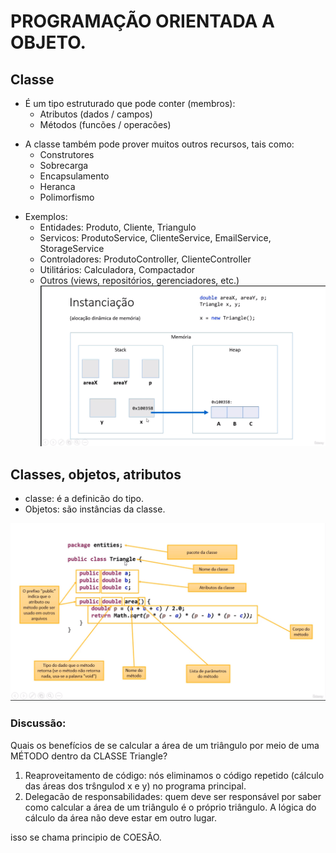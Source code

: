 # PROGRAMAÇÃO ORIENTADA A OBJETO.

## Classe
- É um tipo estruturado que pode conter (membros):
    - Atributos (dados / campos)
    - Métodos (funcões / operacões)
* A classe também pode prover muitos outros recursos, tais como:
    - Construtores 
    - Sobrecarga
    - Encapsulamento
    - Heranca
    -  Polimorfismo

- Exemplos: 
    - Entidades: Produto, Cliente, Triangulo
    - Servicos: ProdutoService, ClienteService, EmailService, StorageService
    - Controladores: ProdutoController, ClienteController
    - Utilitários: Calculadora, Compactador
    - Outros (views, repositórios, gerenciadores, etc.)
![img.png](img.png)

## Classes, objetos, atributos
- classe: é a definicão do tipo.
- Objetos: são instâncias da classe.

![img_1.png](img_1.png)

### Discussão: 

Quais os benefícios de se calcular a área de um triângulo por meio de uma MÉTODO 
dentro da CLASSE Triangle?

1) Reaproveitamento de código: nós eliminamos o código repetido (cálculo das áreas
dos trŝngulod x e y) no programa principal.
2) Delegacão de responsabilidades: quem deve ser responsável por saber como calcular a área
de um triângulo é o próprio triângulo. A lógica do cálculo da área não deve estar em
outro lugar.

isso se chama principio de COESÃO.
